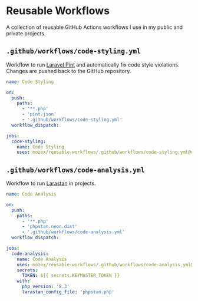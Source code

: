 # Reusable Workflows
A collection of reusable GitHub Actions workflows I use in my public and private projects.

## `.github/workflows/code-styling.yml`

Workflow to run [Laravel Pint](https://github.com/laravel/pint) and automatically fix code style violations. Changes are pushed back to the GitHub repository.

```yml
name: Code Styling

on:
  push:
    paths:
      - '**.php'
      - 'pint.json'
      - '.github/workflows/code-styling.yml'
  workflow_dispatch:

jobs:
  coce-styling:
    name: Code Styling
    uses: mozex/reusable-workflows/.github/workflows/code-styling.yml@main
```

## `.github/workflows/code-analysis.yml`

Workflow to run [Larastan](https://github.com/larastan/larastan) in projects.

```yml
name: Code Analysis

on:
  push:
    paths:
      - '**.php'
      - 'phpstan.neon.dist'
      - '.github/workflows/code-analysis.yml'
  workflow_dispatch:

jobs:
  code-analysis:
    name: Code Analysis
    uses: mozex/reusable-workflows/.github/workflows/code-analysis.yml@main
    secrets:
      TOKEN: ${{ secrets.KEYMASTER_TOKEN }}
    with:
      php_version: '8.3'
      larastan_config_file: 'phpstan.php'
```